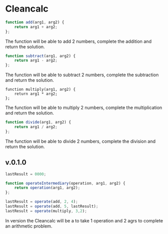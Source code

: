 # Cleancalc


```javascript
function add(arg1, arg2) {
	return arg1 + arg2;
};
```
  The function will be able to add 2 numbers, complete the addition and return the solution. 

```javascript
function subtract(arg1, arg2) {
	return arg1 - arg2;
};
```
  The function will be able to subtract 2 numbers, complete the subtraction and return the solution.

```javascriptS
function multiply(arg1, arg2) {
	return arg1 * arg2;
};
```
The function will be able to multiply 2 numbers, complete the multiplication and return the solution.

```javascript
function divide(arg1, arg2) {
	return arg1 / arg2;
};
```
  The function will be able to divide 2 numbers, complete the division and return the solution.

 v.0.1.0 
---
```javascript
lastResult = 0000;

function operateIntermediary(operation, arg1, arg2) {
	return operation(arg1, arg2);
};

lastResult = operate(add, 2, 4);
lastResult = operate(add, 5, lastResult);
lastResult = operate(multiply, 3,2);
```
In version the Cleancalc will be a to take 1 operation and 2 agrs to complete an arithmetic problem. 